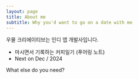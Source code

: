 ```yaml
---
layout: page
title: About me
subtitle: Why you'd want to go on a date with me
---
```


우물 크리에이티브는 인디 앱 개발사입니다.

- 마시면서 기록하는 커피일기 (푸어링 노트)
- Next on Dec / 2024

What else do you need?
